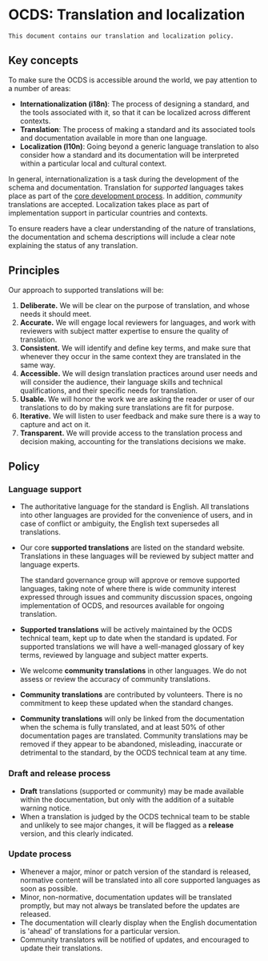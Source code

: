 # OCDS: Translation and localization 

```{admonition} Summary
This document contains our translation and localization policy. 
```

## Key concepts

To make sure the OCDS is accessible around the world, we pay attention to a number of areas:

* **Internationalization (i18n)**: The process of designing a standard, and the tools associated with it, so that it can be localized across different contexts.
* **Translation**: The process of making a standard and its associated tools and documentation available in more than one language.
* **Localization (l10n)**: Going beyond a generic language translation to also consider how a standard and its documentation will be interpreted within a particular local and cultural context.

In general, internationalization is a task during the development of the schema and documentation. Translation for _supported_ languages takes place as part of the [core development process](index). In addition, _community_ translations are accepted. Localization takes place as part of implementation support in particular countries and contexts. 

To ensure readers have a clear understanding of the nature of translations, the documentation and schema descriptions will include a clear note explaining the status of any translation. 

## Principles

Our approach to supported translations will be:

1. **Deliberate.** We will be clear on the purpose of translation, and whose needs it should meet.
2. **Accurate.** We will engage local reviewers for languages, and work with reviewers with subject matter expertise to ensure the quality of translation.
3. **Consistent.** We will identify and define key terms, and make sure that whenever they occur in the same context they are translated in the same way. 
4. **Accessible.** We will design translation practices around user needs and will consider the audience, their language skills and technical qualifications, and their specific needs for translation. 
5. **Usable.** We will honor the work we are asking the reader or user of our translations to do by making sure translations are fit for purpose.
6. **Iterative.** We will listen to user feedback and make sure there is a way to capture and act on it.
7. **Transparent.** We will provide access to the translation process and decision making, accounting for the translations decisions we make.

## Policy

### Language support

* The authoritative language for the standard is English. All translations into other languages are provided for the convenience of users, and in case of conflict or ambiguity, the English text supersedes all translations.
* Our core **supported translations** are listed on the standard website. Translations in these languages will be reviewed by subject matter and language experts.

  The standard governance group will approve or remove supported languages, taking note of where there is wide community interest expressed through issues and community discussion spaces, ongoing implementation of OCDS, and resources available for ongoing translation.
* **Supported translations** will be actively maintained by the OCDS technical team, kept up to date when the standard is updated. For supported translations we will have a well-managed glossary of key terms, reviewed by language and subject matter experts.
* We welcome **community translations** in other languages. We do not assess or review the accuracy of community translations.
* **Community translations** are contributed by volunteers. There is no commitment to keep these updated when the standard changes.
* **Community translations** will only be linked from the documentation when the schema is fully translated, and at least 50% of other documentation pages are translated. Community translations may be removed if they appear to be abandoned, misleading, inaccurate or detrimental to the standard, by the OCDS technical team at any time. 

### Draft and release process

* **Draft** translations (supported or community) may be made available within the documentation, but only with the addition of a suitable warning notice.
* When a translation is judged by the OCDS technical team to be stable and unlikely to see major changes, it will be flagged as a **release** version, and this clearly indicated. 

### Update process

* Whenever a major, minor or patch version of the standard is released, normative content will be translated into all core supported languages as soon as possible.
* Minor, non-normative, documentation updates will be translated promptly, but may not always be translated before the updates are released.
* The documentation will clearly display when the English documentation is 'ahead' of translations for a particular version.
* Community translators will be notified of updates, and encouraged to update their translations.
